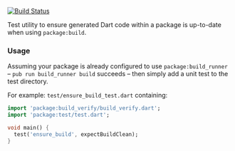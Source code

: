 [![Build Status](https://travis-ci.org/kevmoo/build_verify.svg?branch=master)](https://travis-ci.org/kevmoo/build_verify)

Test utility to ensure generated Dart code within a package is up-to-date
when using `package:build`.

### Usage

Assuming your package is already configured to use `package:build_runner` –
`pub run build_runner build` succeeds – then simply add a unit test to the
test directory.

For example: `test/ensure_build_test.dart` containing:

```dart
import 'package:build_verify/build_verify.dart';
import 'package:test/test.dart';

void main() {
  test('ensure_build', expectBuildClean);
}
```

